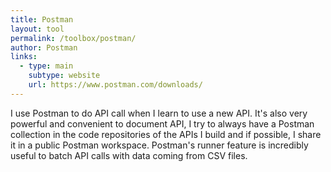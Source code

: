```yaml
---
title: Postman
layout: tool
permalink: /toolbox/postman/
author: Postman
links:
  - type: main
    subtype: website
    url: https://www.postman.com/downloads/
---
```


I use Postman to do API call when I learn to use a new API. It's also very powerful and convenient to document API, I try to always have a Postman collection in the code repositories of the APIs I build and if possible, I share it in a public Postman workspace. Postman's runner feature is incredibly useful to batch API calls with data coming from CSV files.
<!--more-->

